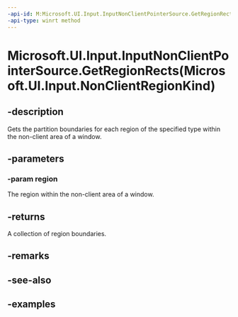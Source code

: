 ```yaml
---
-api-id: M:Microsoft.UI.Input.InputNonClientPointerSource.GetRegionRects(Microsoft.UI.Input.NonClientRegionKind)
-api-type: winrt method
---
```


# Microsoft.UI.Input.InputNonClientPointerSource.GetRegionRects(Microsoft.UI.Input.NonClientRegionKind)

<!--
public Windows.Graphics.RectInt32[] GetRegionRects (Microsoft.UI.Input.NonClientRegionKind region);
-->

## -description

Gets the partition boundaries for each region of the specified type within the non-client area of a window.

## -parameters

### -param region

The region within the non-client area of a window.

## -returns

A collection of region boundaries.

## -remarks

## -see-also

## -examples
